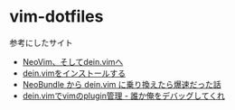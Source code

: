# vim-dotfiles

参考にしたサイト
 - [NeoVim、そしてdein.vimへ](http://qiita.com/okamos/items/2259d5c770d51b88d75b)
 - [dein.vimをインストールする](http://qiita.com/hanaclover/items/f45250b55e2298c4ac5a)
 - [NeoBundle から dein.vim に乗り換えたら爆速だった話](http://qiita.com/delphinus35/items/00ff2c0ba972c6e41542)
 - [dein.vimでvimのplugin管理 - 誰か俺をデバッグしてくれ](http://kyo-bad.hatenablog.com/entry/2016/05/28/172510)

